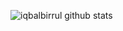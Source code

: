 ![iqbalbirrul github stats](https://github-readme-stats.vercel.app/api?username=iqbalbirrul&count_private=true)
